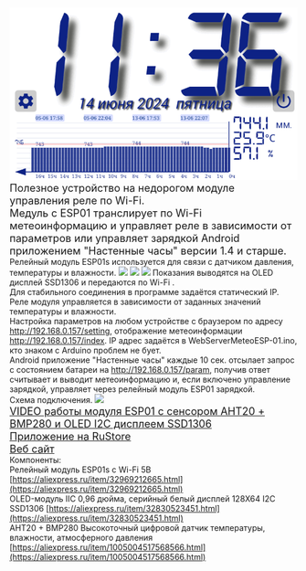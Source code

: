 
![](https://raw.githubusercontent.com/MagdelphiArduino/WebServerMeteoESP-01/master/img/clock_meteo.gif)<br/>
<span style="font-size:1.3em;">Полезное устройство на недорогом модуле управления реле по Wi-Fi.<br/>
Медуль с ESP01  транслирует по Wi-Fi метеоинформацию и управляет реле в зависимости от параметров или управляет зарядкой  Android  приложением "Настенные часы" версии 1.4 и старше.</span><br/>
Релейный модуль ESP01s  используется для связи с датчиком давления, температуры и влажности.
![](https://gitflic.ru/project/magdelphi/webservermeteoesp-01s/blob/raw?file=img%2Fs5.jpg) ![](https://gitflic.ru/project/magdelphi/webservermeteoesp-01s/blob/raw?file=img%2Fs6.jpg) ![](https://gitflic.ru/project/magdelphi/webservermeteoesp-01s/blob/raw?file=img%2Fs7.jpg)
Показания выводятся на OLED дисплей SSD1306  и передаются по Wi-Fi . <br/>
Для стабильного соединения в программе задаётся статический IP.<br/>
Реле модуля управляется в зависимости от заданных значений температуры и влажности. <br/>
Настройка параметров на любом устройстве с браузером по адресу http://192.168.0.157/setting,  отображение метеоинформации http://192.168.0.157/index. IP адрес задаётся в WebServerMeteoESP-01.ino, кто знаком с Arduino проблем не бует. <br/>
Android  приложение "Настенные часы" каждые 10 сек. отсылает запрос с состоянием батареи на http://192.168.0.157/param, получив ответ считывает и выводит метеоинформацию и, если включено управление зарядкой,  управляет через релейный модуль ESP01 зарядкой.<br/>
Схема подключения.
![](https://gitflic.ru/project/magdelphi/webservermeteoesp-01s/blob/raw?file=img%2Fs9.jpg)<br/>
<span style="font-size:1.3em;">[VIDEO работы модуля ESP01 с сенсором  AHT20 + BMP280 и OLED I2C дисплеем SSD1306 ](https://gitflic.ru/project/magdelphi/webservermeteoesp-01s/blob/raw?file=img%2Fv1.mp4)</span><br/> 
<span style="font-size:1.3em;">[Приложение на  RuStore ](https://www.rustore.ru/catalog/app/com.mag.time.clock)</span><br/> 
<span style="font-size:1.3em;">[Веб сайт](https://magdelphi.ru/)</span><br/> 
Компоненты:<br/>
Релейный модуль ESP01s с Wi-Fi 5В      [https://aliexpress.ru/item/32969212665.html](https://aliexpress.ru/item/32969212665.html) <br/> 
OLED-модуль IIC 0,96 дюйма, серийный белый дисплей 128X64 I2C SSD1306      [https://aliexpress.ru/item/32830523451.html](https://aliexpress.ru/item/32830523451.html)<br/>
AHT20 + BMP280 Высокоточный цифровой датчик температуры, влажности, атмосферного давления      [https://aliexpress.ru/item/1005004517568566.html](https://aliexpress.ru/item/1005004517568566.html)


